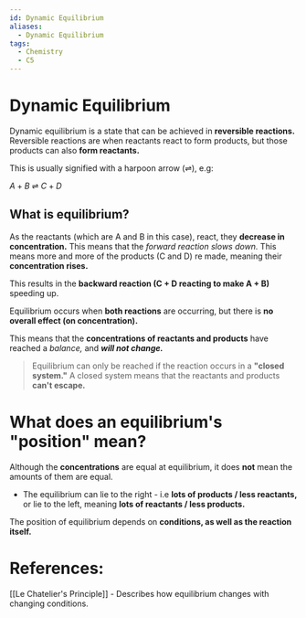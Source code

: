 ```yaml
---
id: Dynamic Equilibrium
aliases:
  - Dynamic Equilibrium
tags:
  - Chemistry
  - C5
---
```


# Dynamic Equilibrium

Dynamic equilibrium is a state that can be achieved in **reversible reactions.** Reversible reactions are when reactants react to form products, but those products can also **form reactants.** 

This is usually signified with a harpoon arrow (⇌), e.g:

$A + B$ ⇌ $C + D$

## What is equilibrium?

As the reactants (which are A and B in this case), react, they **decrease in concentration.** This means that the *forward reaction slows down.* This means more and more of the products (C and D) re made, meaning their **concentration rises.** 

This results in the **backward reaction (C + D reacting to make A + B)** speeding up.

Equilibrium occurs when **both reactions** are occurring, but there is **no overall effect (on concentration).**

This means that the **concentrations of reactants and products** have reached a *balance,* and ***will not change.*** 

> Equilibrium can only be reached if the reaction occurs in a **"closed system."** A closed system means that the reactants and products **can't escape.** 

# What does an equilibrium's "position" mean?

Although the **concentrations** are equal at equilibrium, it does **not** mean the amounts of them are equal.

- The equilibrium can lie to the right - i.e **lots of products / less reactants,** or lie to the left, meaning **lots of reactants / less products.** 

The position of equilibrium depends on **conditions, as well as the reaction itself.** 

# References:

[[Le Chatelier's Principle]] - Describes how equilibrium changes with changing conditions.
